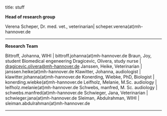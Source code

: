 title: stuff

**Head of research group**

Verena Scheper, Dr. med. vet., veterinarian| scheper.verena(at)mh-hannover.de

---------------------------
**Research Team**


Bittroff, Johanna, WIHI | bittroff.johanna(at)mh-hannover.de
Braun, Joy, student Biomedical engeneering
Dragicevic, Olivera, study nurse |  dragicevic.olivera@mh-hannover.de
Janssen, Heike, Veterinarian | janssen.heike(at)mh-hannover.de
Klawitter, Johanna, audiologist | klawitter.johanna(at)mh-hannover.de
Konerding, Wiebke, PhD, Biologist | konerding.wiebke(at)mh-hannover.de
Leifholz, Melanie, M.Sc. audiology | leifholz.melanie(at)mh-hannover.de
Schwebs, manfred, M. Sc. audiology | schwebs.manfred(at)mh-hannover.de
Schwieger, Jana, Veterinarian | schwieger.jana(at)mh-hannover.de
Sleiman, Abdulrahman, WIHI | sleiman.abdulrahman(at)mh-hannover.de



-----------------------------
